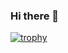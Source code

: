 ### Hi there 👋
[![trophy](https://github-profile-trophy.vercel.app/?username=QuentinDess)](https://github.com/ryo-ma/github-profile-trophy&theme=dracula)
<!--
**QuentinDess/QuentinDess** is a ✨ _special_ ✨ repository because its `README.md` (this file) appears on your GitHub profile.

Here are some ideas to get you started:

- 🔭 I’m currently working on ...
- 🌱 I’m currently learning ...
- 👯 I’m looking to collaborate on ...
- 🤔 I’m looking for help with ...
- 💬 Ask me about ...
- 📫 How to reach me: ...
- 😄 Pronouns: ...
- ⚡ Fun fact: ...
-->
